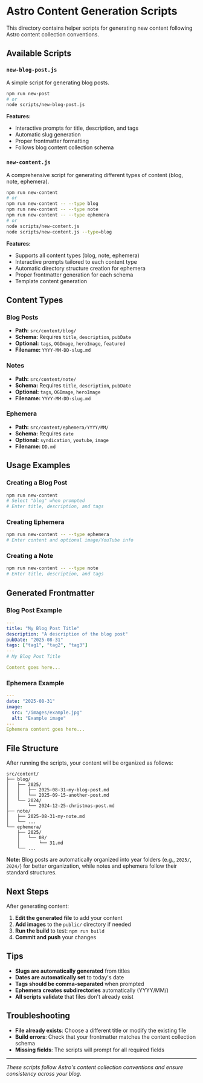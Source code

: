 # Astro Content Generation Scripts

This directory contains helper scripts for generating new content following Astro content collection conventions.

## Available Scripts

### `new-blog-post.js`

A simple script for generating blog posts.

```bash
npm run new-post
# or
node scripts/new-blog-post.js
```

**Features:**

- Interactive prompts for title, description, and tags
- Automatic slug generation
- Proper frontmatter formatting
- Follows blog content collection schema

### `new-content.js`

A comprehensive script for generating different types of content (blog, note, ephemera).

```bash
npm run new-content
# or
npm run new-content -- --type blog
npm run new-content -- --type note
npm run new-content -- --type ephemera
# or
node scripts/new-content.js
node scripts/new-content.js --type=blog
```

**Features:**

- Supports all content types (blog, note, ephemera)
- Interactive prompts tailored to each content type
- Automatic directory structure creation for ephemera
- Proper frontmatter generation for each schema
- Template content generation

## Content Types

### Blog Posts

- **Path:** `src/content/blog/`
- **Schema:** Requires `title`, `description`, `pubDate`
- **Optional:** `tags`, `OGImage`, `heroImage`, `featured`
- **Filename:** `YYYY-MM-DD-slug.md`

### Notes

- **Path:** `src/content/note/`
- **Schema:** Requires `title`, `description`, `pubDate`
- **Optional:** `tags`, `OGImage`, `heroImage`
- **Filename:** `YYYY-MM-DD-slug.md`

### Ephemera

- **Path:** `src/content/ephemera/YYYY/MM/`
- **Schema:** Requires `date`
- **Optional:** `syndication`, `youtube`, `image`
- **Filename:** `DD.md`

## Usage Examples

### Creating a Blog Post

```bash
npm run new-content
# Select "blog" when prompted
# Enter title, description, and tags
```

### Creating Ephemera

```bash
npm run new-content -- --type ephemera
# Enter content and optional image/YouTube info
```

### Creating a Note

```bash
npm run new-content -- --type note
# Enter title, description, and tags
```

## Generated Frontmatter

### Blog Post Example

```yaml
---
title: "My Blog Post Title"
description: "A description of the blog post"
pubDate: "2025-08-31"
tags: ["tag1", "tag2", "tag3"]
---
# My Blog Post Title

Content goes here...
```

### Ephemera Example

```yaml
---
date: "2025-08-31"
image:
  src: "/images/example.jpg"
  alt: "Example image"
---
Ephemera content goes here...
```

## File Structure

After running the scripts, your content will be organized as follows:

```
src/content/
├── blog/
│   ├── 2025/
│   │   ├── 2025-08-31-my-blog-post.md
│   │   └── 2025-09-15-another-post.md
│   └── 2024/
│       └── 2024-12-25-christmas-post.md
├── note/
│   ├── 2025-08-31-my-note.md
│   └── ...
└── ephemera/
    ├── 2025/
    │   └── 08/
    │       └── 31.md
    └── ...
```

**Note:** Blog posts are automatically organized into year folders (e.g., `2025/`, `2024/`) for better organization, while notes and ephemera follow their standard structures.

## Next Steps

After generating content:

1. **Edit the generated file** to add your content
2. **Add images** to the `public/` directory if needed
3. **Run the build** to test: `npm run build`
4. **Commit and push** your changes

## Tips

- **Slugs are automatically generated** from titles
- **Dates are automatically set** to today's date
- **Tags should be comma-separated** when prompted
- **Ephemera creates subdirectories** automatically (YYYY/MM/)
- **All scripts validate** that files don't already exist

## Troubleshooting

- **File already exists**: Choose a different title or modify the existing file
- **Build errors**: Check that your frontmatter matches the content collection schema
- **Missing fields**: The scripts will prompt for all required fields

---

_These scripts follow Astro's content collection conventions and ensure consistency across your blog._
